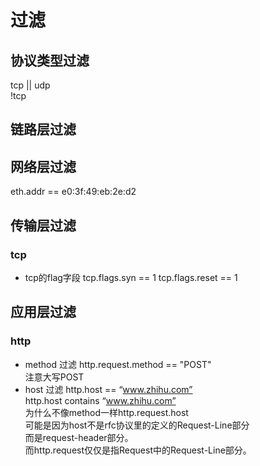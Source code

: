 # 过滤
## 协议类型过滤
tcp || udp  
!tcp  
## 链路层过滤

## 网络层过滤
eth.addr == e0:3f:49:eb:2e:d2  

## 传输层过滤
### tcp
* tcp的flag字段
tcp.flags.syn == 1
tcp.flags.reset == 1

## 应用层过滤
### http
* method 过滤
http.request.method == "POST"  
注意大写POST
* host 过滤
http.host == “www.zhihu.com”  
http.host contains “www.zhihu.com”  
为什么不像method一样http.request.host  
可能是因为host不是rfc协议里的定义的Request-Line部分  
而是request-header部分。  
而http.request仅仅是指Request中的Request-Line部分。  
